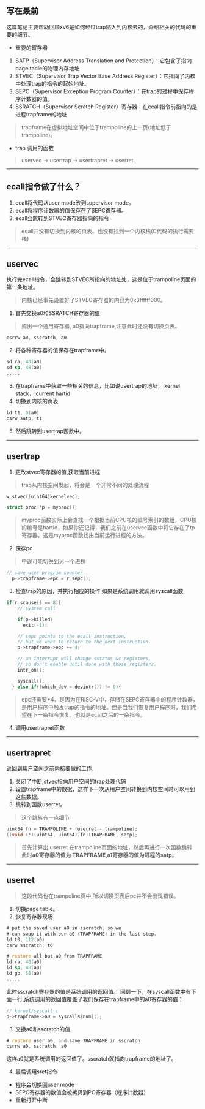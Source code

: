 ## 写在最前
这篇笔记主要帮助回顾xv6是如何经过trap陷入到内核去的，介绍相关的代码的重要的细节。

- 重要的寄存器
1. SATP（Supervisor Address Translation and Protection）：它包含了指向page table的物理内存地址
2. STVEC（Supervisor Trap Vector Base Address Register）：它指向了内核中处理trap的指令的起始地址。
3. SEPC（Supervisor Exception Program Counter）：在trap的过程中保存程序计数器的值。
4. SSRATCH（Supervisor Scratch Register）寄存器：在ecall指令前指向的是进程trapframe的地址
> trapframe在虚拟地址空间中位于trampoline的上一页(地址低于trampoline)。

- trap 调用的函数
> uservec -> usertrap -> usertrapret -> userret.
> 

------



## ecall指令做了什么？
1. ecall将代码从user mode改到supervisor mode。
2. ecall将程序计数器的值保存在了SEPC寄存器。
3. ecall会跳转到STVEC寄存器指向的指令
> ecall并没有切换到内核的页表。也没有找到一个内核栈(C代码的执行需要栈)
> 

------



## uservec
执行完ecall指令，会跳转到STVEC所指向的地址处，这是位于trampoline页面的第一条地址。
> 内核已经事先设置好了STVEC寄存器的内容为0x3ffffff000。
> 

1. 首先交换a0和SSRATCH寄存器的值
> 腾出一个通用寄存器, a0指向trapframe,注意此时还没有切换页表。
> 
```asm
csrrw a0, sscratch, a0
```

2. 将各种寄存器的值保存在trapframe中。
```asm
sd ra, 40(a0)
sd sp, 48(a0)
.....
```
3. 在trapframe中获取一些相关的信息，比如说usertrap的地址， kernel stack， current hartid
4. 切换到内核的页表
```asm
ld t1, 0(a0)
csrw satp, t1
```
5. 然后跳转到usertrap函数中。

------




##  usertrap
1. 更改stvec寄存器的值,获取当前进程
> trap从内核空间发起，将会是一个非常不同的处理流程
```c
w_stvec((uint64)kernelvec);

struct proc *p = myproc();
```
> myproc函数实际上会查找一个根据当前CPU核的编号索引的数组，CPU核的编号是hartid，如果你还记得，我们之前在uservec函数中将它存在了tp寄存器。这是myproc函数找出当前运行进程的方法。
> 

2. 保存pc
> 中途可能切换到另一个进程
```c
// save user program counter.
  p->trapframe->epc = r_sepc();
```

3. 检查trap的原因，并执行相应的操作
   如果是系统调用就调用syscall函数
```c
if(r_scause() == 8){
    // system call

    if(p->killed)
      exit(-1);

    // sepc points to the ecall instruction,
    // but we want to return to the next instruction.
    p->trapframe->epc += 4;

    // an interrupt will change sstatus &c registers,
    // so don't enable until done with those registers.
    intr_on();

    syscall();
  } else if((which_dev = devintr()) != 0){
```
> epc还需要+4，是因为在RISC-V中，存储在SEPC寄存器中的程序计数器，是用户程序中触发trap的指令的地址。但是当我们恢复用户程序时，我们希望在下一条指令恢复，也就是ecall之后的一条指令。
> 

4. 调用usertrapret函数

------




## usertrapret
返回到用户空间之前内核要做的工作.

1. 关闭了中断,stvec指向用户空间的trap处理代码
2. 设置trapframe中的数据，这样下一次从用户空间转换到内核空间时可以用到这些数据。
3. 跳转到函数userret。
> 这个跳转有一点细节
```c
uint64 fn = TRAMPOLINE + (userret - trampoline);
((void (*)(uint64, uint64))fn)(TRAPFRAME, satp);
```
> 首先计算出 userret 在trampoline页面的地址，然后再进行一次函数跳转
> 此时**a0寄存器的值为 TRAPFRAME**,**a1寄存器的值为进程的satp**。

------



## userret
> 这段代码也在trampoline页中,所以切换页表后pc并不会出现错误。
> 

1. 切换page table。
2. 恢复寄存器现场
```asm
# put the saved user a0 in sscratch, so we
# can swap it with our a0 (TRAPFRAME) in the last step.
ld t0, 112(a0)
csrw sscratch, t0

# restore all but a0 from TRAPFRAME
ld ra, 40(a0)
ld sp, 48(a0)
ld gp, 56(a0)
.....
```
此时sscratch寄存器的值是系统调用的返回值。
回顾一下，在syscall函数中有下面一行,系统调用的返回值覆盖了我们保存在trapframe中的a0寄存器的值：
```c
// kernel/syscall.c
p->trapframe->a0 = syscalls[num]();
```

3. 交换a0和sscratch的值
```asm
# restore user a0, and save TRAPFRAME in sscratch
csrrw a0, sscratch, a0
```
这样a0就是系统调用的返回值了。sscratch就指向trapframe的地址了。

4. 最后调用sret指令
  - 程序会切换回user mode
  - SEPC寄存器的数值会被拷贝到PC寄存器（程序计数器）
  - 重新打开中断

